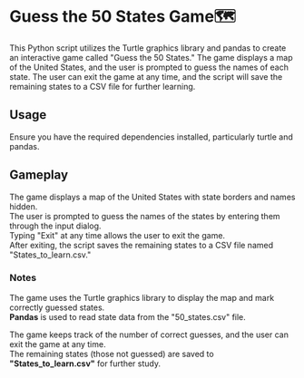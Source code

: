 # Guess the 50 States Game🗺️
This Python script utilizes the Turtle graphics library and pandas to create an interactive game called "Guess the 50 States." The game displays a map of the United States, and the user is prompted to guess the names of each state. The user can exit the game at any time, and the script will save the remaining states to a CSV file for further learning.

## Usage
Ensure you have the required dependencies installed, particularly turtle and pandas.


## Gameplay
The game displays a map of the United States with state borders and names hidden.    
The user is prompted to guess the names of the states by entering them through the input dialog.   
Typing "Exit" at any time allows the user to exit the game.   
After exiting, the script saves the remaining states to a CSV file named "States_to_learn.csv."   
### Notes
The game uses the Turtle graphics library to display the map and mark correctly guessed states.   
**Pandas** is used to read state data from the "50_states.csv" file.      

The game keeps track of the number of correct guesses, and the user can exit the game at any time.   
The remaining states (those not guessed) are saved to **"States_to_learn.csv"** for further study.   
